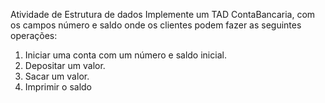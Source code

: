 Atividade de Estrutura de dados
  Implemente um TAD ContaBancaria, com os campos número e saldo onde os clientes podem fazer as seguintes operações:
  1. Iniciar uma conta com um número e saldo inicial.
  2. Depositar um valor.
  3. Sacar um valor.
  4. Imprimir o saldo



